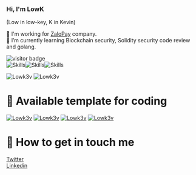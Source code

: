 <!--
**lowk3v/lowk3v** is a ✨ _special_ ✨ repository because its `README.md` (this file) appears on your GitHub profile.

Here are some ideas to get you started:

- 🔭 I’m currently working on ...
- 🌱 I’m currently learning ...
- 👯 I’m looking to collaborate on ...
- 🤔 I’m looking for help with ...
- 💬 Ask me about ...
- 📫 How to reach me: ...
- 😄 Pronouns: ...
- ⚡ Fun fact: ...
<-- 
Readme Card: https://github.com/anuraghazra/github-readme-stats/blob/master/themes/README.md 
Badge: https://shields.io/category/social
Visitor: https://visitor-badge.glitch.me
Emoji: https://gist.github.com/rxaviers/7360908
-->

### Hi, I'm LowK
(Low in low-key, K in Kevin)

👯 I'm working for [ZaloPay](https://zalopay.vn/) company.  
🌱 I’m currently learning Blockchain security, Solidity security code review and golang.  

![visitor badge](https://visitor-badge.glitch.me/badge?page_id=lowk3v.visitor-badge)  
![Skills](https://img.shields.io/badge/Skills-Audit-blue)![Skills](https://img.shields.io/badge/-Code-success)![Skills](https://img.shields.io/badge/-Security-red)

![Lowk3v](https://github-readme-stats.vercel.app/api?username=lowk3v&show_icons=true&theme=gotham&count_private=true)
![Lowk3v](https://github-readme-stats.vercel.app/api/top-langs/?username=lowk3v&hide=php,javqascript,css,html,scss,c,tcl,asp&show_icons=true&count_private=true&theme=gotham&layout=compact&langs_count=8)

# :dog: Available template for coding

[![Lowk3v](https://github-readme-stats.vercel.app/api/pin/?username=lowk3v&repo=go-saas-template&theme=react)](https://github.com/lowk3v/go-saas-template)
[![Lowk3v](https://github-readme-stats.vercel.app/api/pin/?username=lowk3v&repo=fastapi-project-template&theme=react)](https://github.com/lowk3v/fastapi-project-template)
[![Lowk3v](https://github-readme-stats.vercel.app/api/pin/?username=lowk3v&repo=dapp-scaffold&theme=react)](https://github.com/lowk3v/https://github.com/lowk3v/dapp-scaffold)
[![Lowk3v](https://github-readme-stats.vercel.app/api/pin/?username=lowk3v&repo=hardhat-foundry-template&theme=react)](https://github.com/lowk3v/hardhat-foundry-template)


# :dolphin: How to get in touch me

[Twitter](https://twitter.com/Low_K_)  
[Linkedin](https://www.linkedin.com/in/l%C3%A2m-ph%C3%A1t-%C4%91%E1%BA%A1t-8b3132126/)  
